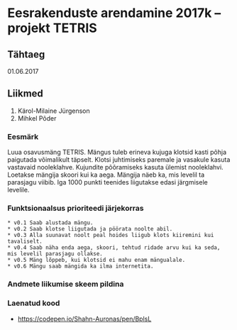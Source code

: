 # Eesrakenduste arendamine 2017k – projekt TETRIS

## Tähtaeg

01.06.2017

## Liikmed
1. Kärol-Milaine Jürgenson
2. Mihkel Põder


### Eesmärk
  Luua osavusmäng TETRIS. Mängus tuleb erineva kujuga klotsid kasti põhja paigutada võimalikult täpselt. Klotsi juhtimiseks paremale ja vasakule kasuta vastavaid nooleklahve. Kujundite põõramiseks kasuta ülemist nooleklahvi. Loetakse mängija skoori kui ka aega. Mängija näeb ka, mis levelil ta parasjagu viibib. Iga 1000 punkti teenides liigutakse edasi järgmisele levelile.

### Funktsionaalsus prioriteedi järjekorras
    * v0.1 Saab alustada mängu.
    * v0.2 Saab klotse liigutada ja pöörata noolte abil.
    * v0.3 Alla suunavat noolt peal hoides liigub klots kiiremini kui tavaliselt.
    * v0.4 Saab näha enda aega, skoori, tehtud ridade arvu kui ka seda, mis levelil parasjagu ollakse.
    * v0.5 Mäng lõppeb, kui klotsid ei mahu enam mängualale.
    * v0.6 Mängu saab mängida ka ilma internetita.

### Andmete liikumise skeem pildina

### Laenatud kood
  * https://codepen.io/Shahn-Auronas/pen/BplsL
